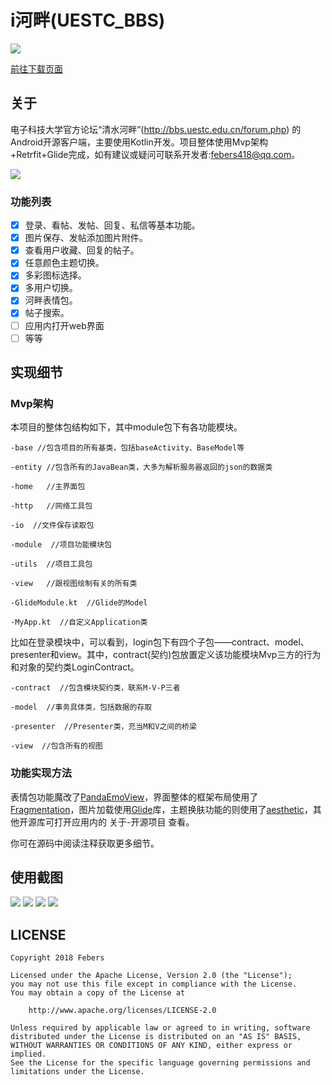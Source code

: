 # i河畔(UESTC_BBS)
![](https://github.com/Febers/UESTC_BBS/blob/master/Screenshots/ic_launcher.png)

[前往下载页面](https://github.com/Febers/UESTC_BBS/releases)

## 关于

电子科技大学官方论坛“清水河畔”(http://bbs.uestc.edu.cn/forum.php) 的Android开源客户端，主要使用Kotlin开发。项目整体使用Mvp架构+Retrfit+Glide完成，如有建议或疑问可联系开发者:febers418@qq.com。


![](https://github.com/Febers/UESTC_BBS/blob/master/Screenshots/UESTC_BBS%E6%B5%B7%E6%8A%A5.png)

### 功能列表

- [x] 登录、看帖、发帖、回复、私信等基本功能。
- [x] 图片保存、发帖添加图片附件。
- [x] 查看用户收藏、回复的帖子。
- [x] 任意颜色主题切换。
- [x] 多彩图标选择。
- [x] 多用户切换。
- [x] 河畔表情包。
- [x] 帖子搜索。
- [ ] 应用内打开web界面
- [ ] 等等

## 实现细节

### Mvp架构
本项目的整体包结构如下，其中module包下有各功能模块。
```
-base //包含项目的所有基类，包括baseActivity、BaseModel等

-entity	//包含所有的JavaBean类，大多为解析服务器返回的json的数据类

-home	//主界面包

-http	//网络工具包

-io	 //文件保存读取包

-module  //项目功能模块包

-utils	//项目工具包

-view	//跟视图绘制有关的所有类

-GlideModule.kt  //Glide的Model

-MyApp.kt  //自定义Application类
```
比如在登录模块中，可以看到，login包下有四个子包——contract、model、presenter和view。其中，contract(契约)包放置定义该功能模块Mvp三方的行为和对象的契约类LoginContract。
```
-contract  //包含模块契约类，联系M-V-P三者

-model	//事务具体类，包括数据的存取

-presenter  //Presenter类，充当M和V之间的桥梁

-view  //包含所有的视图
```

### 功能实现方法
表情包功能魔改了[PandaEmoView](https://github.com/PandaQAQ/PandaEmoView)，界面整体的框架布局使用了[Fragmentation](https://github.com/YoKeyword/Fragmentation)，图片加载使用[Glide](https://github.com/bumptech/glide)库，主题换肤功能的则使用了[aesthetic](https://github.com/afollestad/aesthetic)，其他开源库可打开应用内的 关于-开源项目 查看。

你可在源码中阅读注释获取更多细节。


## 使用截图

![](https://github.com/Febers/UESTC_BBS/blob/master/Screenshots/screen0.png)
![](https://github.com/Febers/UESTC_BBS/blob/master/Screenshots/screen1.png)
![](https://github.com/Febers/UESTC_BBS/blob/master/Screenshots/screen2.png)
![](https://github.com/Febers/UESTC_BBS/blob/master/Screenshots/screen3.png)

## LICENSE

```
Copyright 2018 Febers

Licensed under the Apache License, Version 2.0 (the "License");
you may not use this file except in compliance with the License.
You may obtain a copy of the License at

    http://www.apache.org/licenses/LICENSE-2.0

Unless required by applicable law or agreed to in writing, software
distributed under the License is distributed on an "AS IS" BASIS,
WITHOUT WARRANTIES OR CONDITIONS OF ANY KIND, either express or implied.
See the License for the specific language governing permissions and
limitations under the License.
